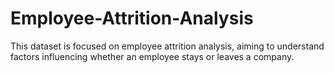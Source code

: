 # Employee-Attrition-Analysis
This dataset is focused on employee attrition analysis, aiming to understand factors influencing whether an employee stays or leaves a company.
